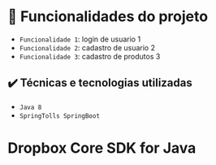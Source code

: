 # :hammer: Funcionalidades do projeto

- `Funcionalidade 1`: login de usuario 1
- `Funcionalidade 2`: cadastro de usuario 2
- `Funcionalidade 3`: cadastro de produtos 3

## ✔️ Técnicas e tecnologias utilizadas
 
 - ``Java 8``
 - ``SpringTolls SpringBoot``

# Dropbox Core SDK for Java
